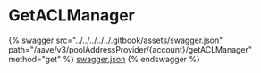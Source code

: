 # GetACLManager

{% swagger src="../../../../../.gitbook/assets/swagger.json" path="/aave/v3/poolAddressProvider/{account}/getACLManager" method="get" %}
[swagger.json](../../../../../.gitbook/assets/swagger.json)
{% endswagger %}
